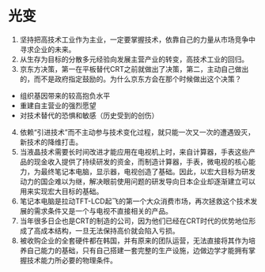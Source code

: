 # 光变

1. 坚持把高技术工业作为主业，一定要掌握技术，依靠自己的力量从市场竞争中寻求企业的未来。
2. 从生存为目标的分散多元经验向发展主营产业的转变，高技术工业的回归。
3. 京东方决策，第一在平板替代CRT之前就做出了决策，第二，主动自己做出的，而不是政府指定鼓励的。为什么京东方会在那个时候做出这个决策？
  - 组织基因带来的较高抱负水平
  - 重建自主营业的强烈愿望
  - 对技术替代的恐惧和敏感（历史受到的创伤）
4. 依赖“引进技术”而不主动参与技术变化过程，就只能一次又一次的遭遇毁灭，新技术的降维打击。
5. 当液晶技术需要长时间改进才能应用在电视机上时，来自计算器，手表这些产品的现金收入提供了持续研发的资金，而制造计算器，手表，微电视的核心能力，为最终笔记本电脑，显示器，电视创造了基础。因此，以宏大目标为研发动力的国企难以为继，解决眼前使用问题的研发导向日本企业却逐渐建立可以用来实现宏大目标的基础。
6. 笔记本电脑是拉动TFT-LCD起飞的第一个大众消费市场，再次拯救这个技术发展的需求条件又是一个与电视不直接相关的产品。
7. 当年很多日企也是CRT的制造的公司，因为他们已经在CRT时代的优势地位形成了高成本结构，一旦无法保持高价就会陷入亏损。
8. 被收购企业的全套硬件都在韩国，并有原来的团队运营，无法直接将其作为培养自己能力的基础，只有自己搭建一套完整的生产设施，边做边学才能拥有掌握技术能力所必要的物理条件。
